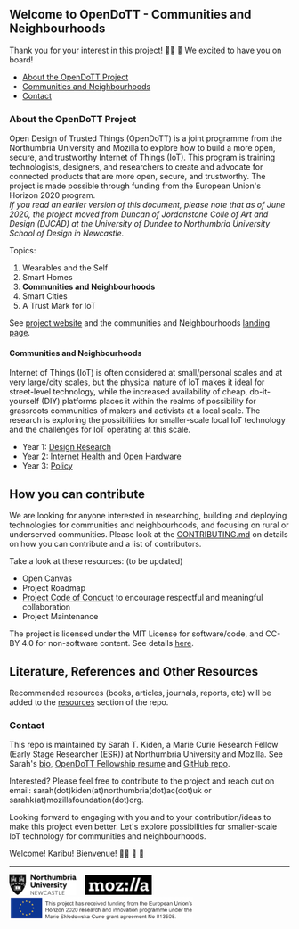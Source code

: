 ## Welcome to OpenDoTT - Communities and Neighbourhoods
Thank you for your interest in this project!  👍🏾 🎊 We excited to have you on board!

* [About the OpenDoTT Project](#about-the-opendott-project)
* [Communities and Neighbourhoods](#communities-and-neighbourhoods)
* [Contact](#contact)

### About the OpenDoTT Project
Open Design of Trusted Things (OpenDoTT) is a joint programme from the Northumbria University and Mozilla to  explore how to build a more open, secure, and trustworthy Internet of Things (IoT). This program is training technologists, designers, and researchers to create and advocate for connected products that are more open, secure, and trustworthy. The project is made possible through funding from the European Union's Horizon 2020 program. 
<br>*If you read an earlier version of this document, please note that as of June 2020, the project moved from Duncan of Jordanstone Colle of Art and Design (DJCAD) at the University of Dundee to Northumbria University School of Design in Newcastle.*

Topics:
1. Wearables and the Self
2. Smart Homes
3. **Communities and Neighbourhoods**
4. Smart Cities
5. A Trust Mark for IoT

See [project website](https://opendott.org/) and the communities and Neighbourhoods [landing page](https://opendott.org/communities/).

#### Communities and Neighbourhoods
Internet of Things (IoT) is often considered at small/personal scales and at very large/city scales, but the physical nature of IoT makes it ideal for street-level technology, while the increased availability of cheap, do-it-yourself (DIY) platforms places it within the realms of possibility for grassroots communities of makers and activists at a local scale. The research is exploring the possibilities for smaller-scale local IoT technology and the challenges for IoT operating at this scale. 

  * Year 1: [Design Research](https://github.com/sktomor/OpenDoTT-communities/blob/master/design-research.md)
  * Year 2: [Internet Health](https://github.com/sktomor/OpenDoTT-communities/blob/master/Internet-health.md) and [Open Hardware](https://github.com/sktomor/OpenDoTT-communities/blob/master/open-hardware.md)
  * Year 3: [Policy](https://github.com/sktomor/OpenDoTT-communities/blob/master/policy.md)

## How you can contribute
We are looking for anyone interested in researching, building and deploying technologies for communities and neighbourhoods, and focusing on rural or underserved communities. Please look at the [CONTRIBUTING.md](https://github.com/sktomor/OpenDoTT-communities/blob/master/CONTRIBUTING.md) on details on how you can contribute and a list of contributors.

Take a look at these resources: (to be updated)
* Open Canvas
* Project Roadmap
* [Project Code of Conduct](https://github.com/sktomor/OpenDoTT-communities/blob/master/CODE_OF_CONDUCT.md) to encourage respectful and meaningful collaboration
* Project Maintenance

The project is licensed under the MIT License for software/code, and CC-BY 4.0 for non-software content. See details [here](https://github.com/sktomor/OpenDoTT-communities/blob/master/LICENSE).

## Literature, References and Other Resources
Recommended resources (books, articles, journals, reports, etc) will be added to the [resources](hhttps://github.com/sktomor/OpenDoTT-communities/blob/master/resources.md) section of the repo. 

### Contact 
This repo is maintained by Sarah T. Kiden, a Marie Curie Research Fellow (Early Stage Researcher (ESR)) at Northumbria University and Mozilla. See Sarah's [bio](https://eskay.io/), [OpenDoTT Fellowship resume](https://github.com/sktomor/OpenDoTT-communities/blob/master/resume.md) and [GitHub repo](https://github.com/sktomor).

Interested? Please feel free to contribute to the project and reach out on email: sarah(dot)kiden(at)northumbria(dot)ac(dot)uk or sarahk(at)mozillafoundation(dot)org.

Looking forward to engaging with you and to your contribution/ideas to make this project even better. Let's explore possibilities for smaller-scale IoT technology for communities and neighbourhoods. 

Welcome! 
Karibu!
Bienvenue!
👏🏾 🎉 🎊 

-------------
<p>
 <html>
  <img src="https://github.com/sktomor/OpenDoTT-communities/blob/master/images/NU-logo.png"
    width=120
  </img>
</html>
 &nbsp;&nbsp;
 <html>
  <img src="https://github.com/sktomor/OpenDoTT-communities/blob/master/images/Mozilla_logo.png"
    width=120
  </img>
</html>
 &nbsp;&nbsp;
 <html>
  <img src="https://github.com/sktomor/OpenDoTT-communities/blob/master/images/EU-logo-funding-text1.png"
    width=330
  </img>
</html>
